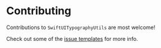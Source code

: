 # Contributing

Contributions to `SwiftUITypographyUtils` are most welcome!

Check out some of the [issue templates](./.github/ISSUE_TEMPLATE/) for more info.
